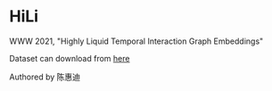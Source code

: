 # HiLi
WWW 2021, "Highly Liquid Temporal Interaction Graph Embeddings"

Dataset can download from [here](https://github.com/srijankr/jodie)

Authored by 陈惠迪
